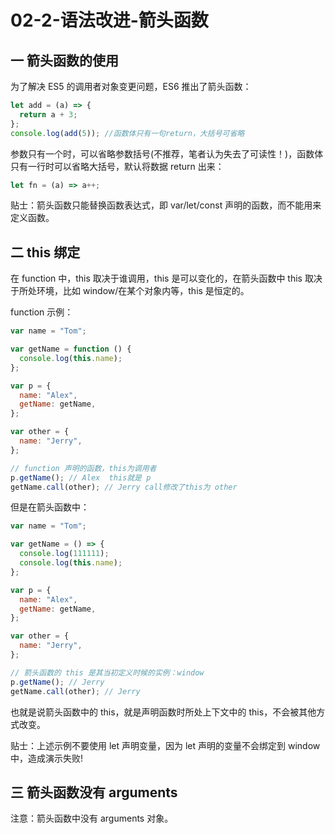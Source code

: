 # 02-2-语法改进-箭头函数

## 一 箭头函数的使用

为了解决 ES5 的调用者对象变更问题，ES6 推出了箭头函数：

```js
let add = (a) => {
  return a + 3;
};
console.log(add(5)); //函数体只有一句return，大括号可省略
```

参数只有一个时，可以省略参数括号(不推荐，笔者认为失去了可读性！)，函数体只有一行时可以省略大括号，默认将数据 return 出来：

```js
let fn = (a) => a++;
```

贴士：箭头函数只能替换函数表达式，即 var/let/const 声明的函数，而不能用来定义函数。

## 二 this 绑定

在 function 中，this 取决于谁调用，this 是可以变化的，在箭头函数中 this 取决于所处环境，比如 window/在某个对象内等，this 是恒定的。

function 示例：

```js
var name = "Tom";

var getName = function () {
  console.log(this.name);
};

var p = {
  name: "Alex",
  getName: getName,
};

var other = {
  name: "Jerry",
};

// function 声明的函数，this为调用者
p.getName(); // Alex  this就是 p
getName.call(other); // Jerry call修改了this为 other
```

但是在箭头函数中：

```js
var name = "Tom";

var getName = () => {
  console.log(111111);
  console.log(this.name);
};

var p = {
  name: "Alex",
  getName: getName,
};

var other = {
  name: "Jerry",
};

// 箭头函数的 this 是其当初定义时候的实例：window
p.getName(); // Jerry
getName.call(other); // Jerry
```

也就是说箭头函数中的 this，就是声明函数时所处上下文中的 this，不会被其他方式改变。

贴士：上述示例不要使用 let 声明变量，因为 let 声明的变量不会绑定到 window 中，造成演示失败!

## 三 箭头函数没有 arguments

注意：箭头函数中没有 arguments 对象。
